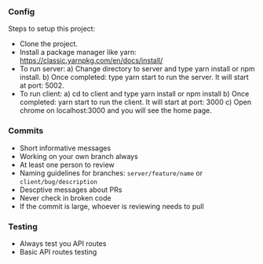### Config
Steps to setup this project: 
- Clone the project.
- Install a package manager like yarn: https://classic.yarnpkg.com/en/docs/install/
- To run server: 
a) Change directory to server and type yarn install or npm install. 
b) Once completed: type yarn start to run the server. It will start at port: 5002. 
- To run client: 
a) cd to client and type yarn install or npm install 
b) Once completed: yarn start to run the client. It will start at port: 3000
c) Open chrome on localhost:3000 and you will see the home page. 
### Commits
- Short informative messages
- Working on your own branch always
- At least one person to review
- Naming guidelines for branches: `server/feature/name` or `client/bug/description`
- Descptive messages about PRs
- Never check in broken code
- If the commit is large, whoever is reviewing needs to pull

### Testing
- Always test you API routes
- Basic API routes testing
